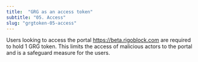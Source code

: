```yaml
---
title:  "GRG as an access token"
subtitle: "05. Access"
slug: "grgtoken-05-access"
---
```


Users looking to access the portal https://beta.rigoblock.com are required to hold 1 GRG token.
This limits the access of malicious actors to the portal and is a safeguard measure for the users.
